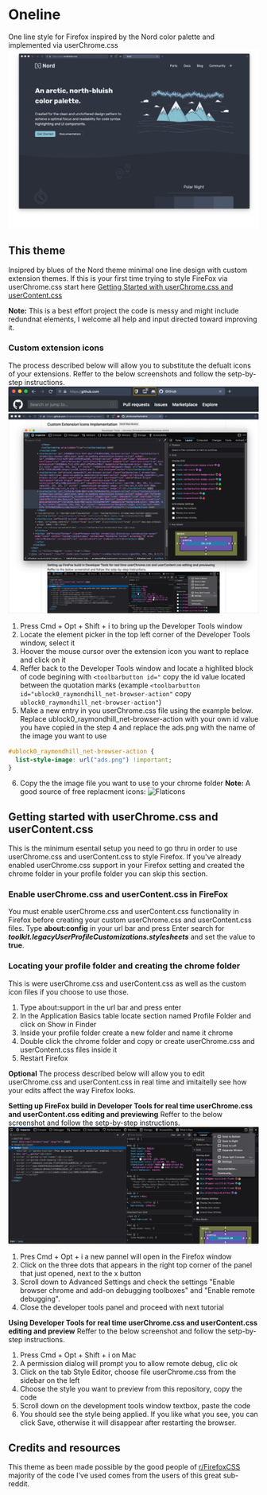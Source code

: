 # Oneline
One line style for Firefox inspired by the Nord color palette and implemented via userChrome.css
![alt text](https://raw.githubusercontent.com/ultrahumanite/oneline/master/screenshots/main_window.png)

## This theme
Insipred by blues of the Nord theme minimal one line design with custom extension themes. If this is your first time trying to style FireFox via userChrome.css start here [Getting Started with userChrome.css and userContent.css](https://github.com/ultrahumanite/oneline#getting-started-with-userchromecss-and-usercontentcss)

**Note:** This is a best effort project the code is messy and might include redundnat elements, I welcome all help and input directed toward improving it.
 
### Custom extension icons
The process described below will allow you to substitute the defualt icons of your extensions. Reffer to the below screenshots and follow the setp-by-step instructions. 
![alt text](https://raw.githubusercontent.com/ultrahumanite/oneline/master/screenshots/custom_icons.png)
![alt text](https://raw.githubusercontent.com/ultrahumanite/oneline/master/screenshots/icons_console.png)
1. Press Cmd + Opt + Shift + i to bring up the Developer Tools window
2. Locate the element picker in the top left corner of the Developer Tools window, select it
3. Hoover the mouse cursor over the extension icon you want to replace and click on it
4. Reffer back to the Developer Tools window and locate a highlited block of code begining with ```<toolbarbutton id="``` copy the id value located between the quotation marks (example ```<toolbarbutton id="ublock0_raymondhill_net-browser-action"``` copy ```ublock0_raymondhill_net-browser-action"```)
5. Make a new entry in you userChrome.css file using the example below. Replace ublock0_raymondhill_net-browser-action with your own id value you have copied in the step 4 and replace the ads.png with the name of the image you want to use
```css
#ublock0_raymondhill_net-browser-action {
  list-style-image: url("ads.png") !important;
}
```
6. Copy the the image file you want to use to your chrome folder
**Note:** A good source of free replacment icons: ![Flaticons](https://www.flaticon.com)

## Getting started with userChrome.css and userContent.css
This is the minimum esentail setup you need to go thru in order to use userChrome.css and userContent.css to style Firefox. If you've already enabled userChrome.css support in your Firefox setting and created the chrome folder in your profile folder you can skip this section.

### Enable userChrome.css and userContent.css in FireFox
You must enable userChrome.css and userContent.css functionality in Firefox before creating your custom userChrome.css and userContent.css files. Type **about:config** in your url bar and press Enter search for ***toolkit.legacyUserProfileCustomizations.stylesheets*** and set the value to **true**.

### Locating your profile folder and creating the chrome folder
This is were userChrome.css and userContent.css as well as the custom icon files if you choose to use those.
1. Type about:support in the url bar and press enter
2. In the Application Basics table locate section named Profile Folder and click on Show in Finder
3. Inside your profile folder create a new folder and name it chrome
4. Double click the chrome folder and copy or create userChrome.css and userContent.css files inside it
5. Restart Firefox

**Optional**
The process described below will allow you to edit userChrome.css and userContent.css in real time and imitaitelly see how your edits affect the way Firefox looks.

**Setting up FireFox build in Developer Tools for real time userChrome.css and userContent.css editing and previewing**
Reffer to the below screenshot and follow the setp-by-step instructions.
![alt text](https://raw.githubusercontent.com/ultrahumanite/oneline/master/screenshots/console_one.png)
1. Pres Cmd + Opt + i a new pannel will open in the Firefox window
2. Click on the three dots that appears in the right top corner of the panel that just opened, next to the x button
3. Scroll down to Advanced Settings and check the settings "Enable browser chrome and add-on debugging toolboxes" and "Enable remote debugging".
4. Close the developer tools panel and proceed with next tutorial

**Using Developer Tools for real time userChrome.css and userContent.css editing and preview**
Reffer to the below screenshot and follow the setp-by-step instructions.
1. Press Cmd + Opt + Shift + i on Mac
2. A permission dialog will prompt you to allow remote debug, clic ok
3. Click on the tab Style Editor, choose file userChrome.css from the sidebar on the left
4. Choose the style you want to preview from this repository, copy the code
5. Scroll down on the development tools window textbox, paste the code 
6. You should see the style being applied. If you like what you see, you can click Save, otherwise it will disappear after restarting the browser.

## Credits and resources
This theme as been made possible by the good people of [r/FirefoxCSS](https://www.reddit.com/r/FirefoxCSS/) majority of the code I've used comes from the users of this great sub-reddit.
